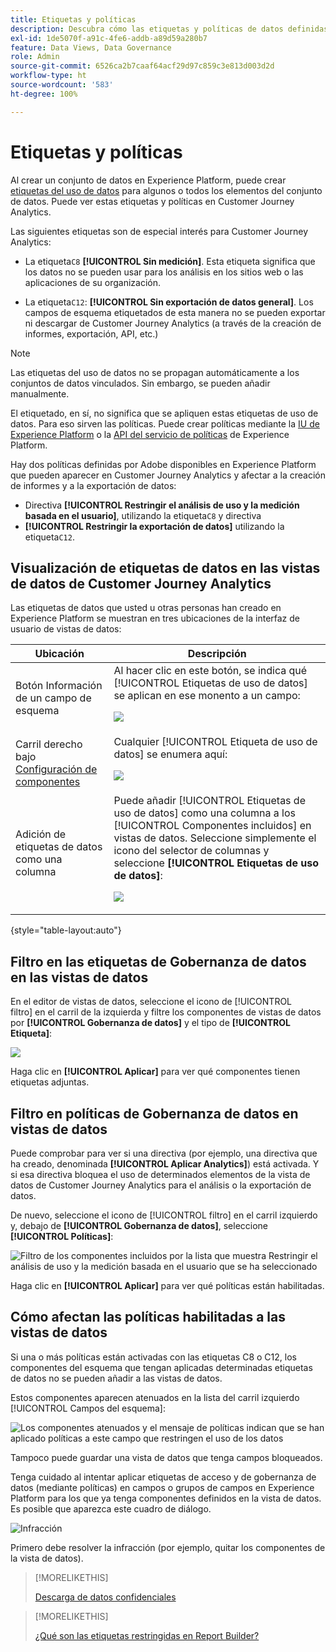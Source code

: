 ```yaml
---
title: Etiquetas y políticas
description: Descubra cómo las etiquetas y políticas de datos definidas en Adobe Experience Platform afectan a las vistas de datos y a la creación de informes en Customer Journey Analytics.
exl-id: 1de5070f-a91c-4fe6-addb-a89d59a280b7
feature: Data Views, Data Governance
role: Admin
source-git-commit: 6526ca2b7caaf64acf29d97c859c3e813d003d2d
workflow-type: ht
source-wordcount: '583'
ht-degree: 100%

---
```


# Etiquetas y políticas

Al crear un conjunto de datos en Experience Platform, puede crear [etiquetas del uso de datos](https://experienceleague.adobe.com/es/docs/experience-platform/data-governance/labels/reference) para algunos o todos los elementos del conjunto de datos. Puede ver estas etiquetas y políticas en Customer Journey Analytics.

Las siguientes etiquetas son de especial interés para Customer Journey Analytics:

* La etiqueta`C8` **[!UICONTROL Sin medición]**. Esta etiqueta significa que los datos no se pueden usar para los análisis en los sitios web o las aplicaciones de su organización.

* La etiqueta`C12`: **[!UICONTROL Sin exportación de datos general]**. Los campos de esquema etiquetados de esta manera no se pueden exportar ni descargar de Customer Journey Analytics (a través de la creación de informes, exportación, API, etc.)

>[!NOTE]
>
>Las etiquetas del uso de datos no se propagan automáticamente a los conjuntos de datos vinculados. Sin embargo, se pueden añadir manualmente.

El etiquetado, en sí, no significa que se apliquen estas etiquetas de uso de datos. Para eso sirven las políticas. Puede crear políticas mediante la [IU de Experience Platform](https://experienceleague.adobe.com/es/docs/experience-platform/data-governance/policies/user-guide) o la [API del servicio de políticas](https://experienceleague.adobe.com/es/docs/experience-platform/data-governance/api/overview) de Experience Platform.

Hay dos políticas definidas por Adobe disponibles en Experience Platform que pueden aparecer en Customer Journey Analytics y afectar a la creación de informes y a la exportación de datos:

* Directiva **[!UICONTROL Restringir el análisis de uso y la medición basada en el usuario]**, utilizando la etiqueta`C8` y directiva
* **[!UICONTROL Restringir la exportación de datos]** utilizando la etiqueta`C12`.

## Visualización de etiquetas de datos en las vistas de datos de Customer Journey Analytics

Las etiquetas de datos que usted u otras personas han creado en Experience Platform se muestran en tres ubicaciones de la interfaz de usuario de vistas de datos:

| Ubicación | Descripción |
| --- | --- |
| Botón Información de un campo de esquema | Al hacer clic en este botón, se indica qué [!UICONTROL Etiquetas de uso de datos] se aplican en ese monento a un campo:<p>![](assets/data-label-left.png) |
| Carril derecho bajo [Configuración de componentes](/help/data-views/component-settings/overview.md) | Cualquier [!UICONTROL Etiqueta de uso de datos] se enumera aquí:<p>![](assets/data-label-right.png) |
| Adición de etiquetas de datos como una columna | Puede añadir [!UICONTROL Etiquetas de uso de datos] como una columna a los [!UICONTROL Componentes incluidos] en vistas de datos. Seleccione simplemente el icono del selector de columnas y seleccione **[!UICONTROL Etiquetas de uso de datos]**:<p>![](assets/data-label-column.png) |

{style="table-layout:auto"}

## Filtro en las etiquetas de Gobernanza de datos en las vistas de datos

En el editor de vistas de datos, seleccione el icono de [!UICONTROL filtro] en el carril de la izquierda y filtre los componentes de vistas de datos por **[!UICONTROL Gobernanza de datos]** y el tipo de **[!UICONTROL Etiqueta]**:

![](assets/filter-labels.png)

Haga clic en **[!UICONTROL Aplicar]** para ver qué componentes tienen etiquetas adjuntas.

## Filtro en políticas de Gobernanza de datos en vistas de datos

Puede comprobar para ver si una directiva (por ejemplo, una directiva que ha creado, denominada **[!UICONTROL Aplicar Analytics]**) está activada. Y si esa directiva bloquea el uso de determinados elementos de la vista de datos de Customer Journey Analytics para el análisis o la exportación de datos.

De nuevo, seleccione el icono de [!UICONTROL filtro] en el carril izquierdo y, debajo de **[!UICONTROL Gobernanza de datos]**, seleccione **[!UICONTROL Políticas]**:

![Filtro de los componentes incluidos por la lista que muestra Restringir el análisis de uso y la medición basada en el usuario que se ha seleccionado](assets/filter-policies.png)

Haga clic en **[!UICONTROL Aplicar]** para ver qué políticas están habilitadas.

## Cómo afectan las políticas habilitadas a las vistas de datos

Si una o más políticas están activadas con las etiquetas C8 o C12, los componentes del esquema que tengan aplicadas determinadas etiquetas de datos no se pueden añadir a las vistas de datos.

Estos componentes aparecen atenuados en la lista del carril izquierdo [!UICONTROL Campos del esquema]:

![Los componentes atenuados y el mensaje de políticas indican que se han aplicado políticas a este campo que restringen el uso de los datos](assets/component-greyed.png)

Tampoco puede guardar una vista de datos que tenga campos bloqueados.

Tenga cuidado al intentar aplicar etiquetas de acceso y de gobernanza de datos (mediante políticas) en campos o grupos de campos en Experience Platform para los que ya tenga componentes definidos en la vista de datos. Es posible que aparezca este cuadro de diálogo.

![Infracción](assets/violation.png)

Primero debe resolver la infracción (por ejemplo, quitar los componentes de la vista de datos).


>[!MORELIKETHIS]
>
>[Descarga de datos confidenciales](/help/analysis-workspace/export/download-send.md)

>[!MORELIKETHIS]
>
>[¿Qué son las etiquetas restringidas en Report Builder?](https://experienceleague.adobe.com/es/docs/analytics-platform/using/cja-reportbuilder/restricted-labels)


